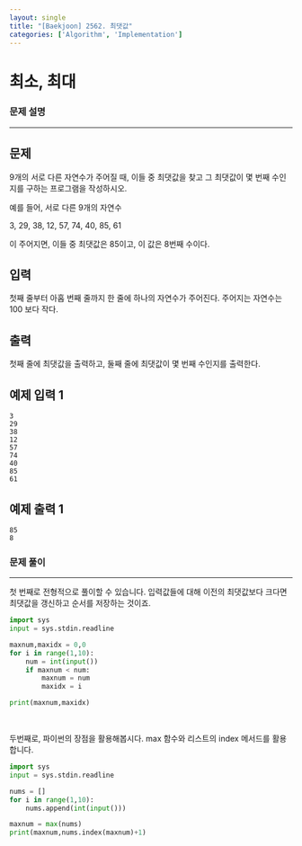 ```yaml
---
layout: single
title: "[Baekjoon] 2562. 최댓값"
categories: ['Algorithm', 'Implementation']
---
```




# 최소, 최대

### 문제 설명

---

## 문제

9개의 서로 다른 자연수가 주어질 때, 이들 중 최댓값을 찾고 그 최댓값이 몇 번째 수인지를 구하는 프로그램을 작성하시오.

예를 들어, 서로 다른 9개의 자연수

3, 29, 38, 12, 57, 74, 40, 85, 61

이 주어지면, 이들 중 최댓값은 85이고, 이 값은 8번째 수이다.

## 입력

첫째 줄부터 아홉 번째 줄까지 한 줄에 하나의 자연수가 주어진다. 주어지는 자연수는 100 보다 작다.

## 출력

첫째 줄에 최댓값을 출력하고, 둘째 줄에 최댓값이 몇 번째 수인지를 출력한다.

## 예제 입력 1 

```
3
29
38
12
57
74
40
85
61
```

## 예제 출력 1 

```
85
8
```

### 문제 풀이

---

 첫 번째로 전형적으로 풀이할 수 있습니다. 입력값들에 대해 이전의 최댓값보다 크다면 최댓값을 갱신하고 순서를 저장하는 것이죠. 

```python
import sys
input = sys.stdin.readline

maxnum,maxidx = 0,0
for i in range(1,10): 
    num = int(input())
    if maxnum < num: 
        maxnum = num
        maxidx = i

print(maxnum,maxidx)
```

<br>

두번째로, 파이썬의 장점을 활용해봅시다. max 함수와 리스트의 index 메서드를 활용합니다. 

```python
import sys
input = sys.stdin.readline

nums = []
for i in range(1,10): 
    nums.append(int(input()))

maxnum = max(nums)
print(maxnum,nums.index(maxnum)+1)
```



